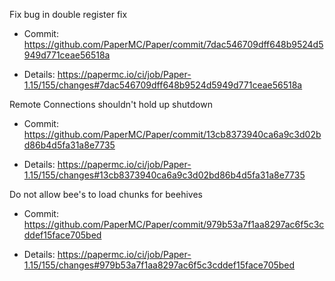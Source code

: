 Fix bug in double register fix

* Commit: https://github.com/PaperMC/Paper/commit/7dac546709dff648b9524d5949d771ceae56518a

* Details: https://papermc.io/ci/job/Paper-1.15/155/changes#7dac546709dff648b9524d5949d771ceae56518a

Remote Connections shouldn't hold up shutdown

* Commit: https://github.com/PaperMC/Paper/commit/13cb8373940ca6a9c3d02bd86b4d5fa31a8e7735

* Details: https://papermc.io/ci/job/Paper-1.15/155/changes#13cb8373940ca6a9c3d02bd86b4d5fa31a8e7735

Do not allow bee's to load chunks for beehives

* Commit: https://github.com/PaperMC/Paper/commit/979b53a7f1aa8297ac6f5c3cddef15face705bed

* Details: https://papermc.io/ci/job/Paper-1.15/155/changes#979b53a7f1aa8297ac6f5c3cddef15face705bed

